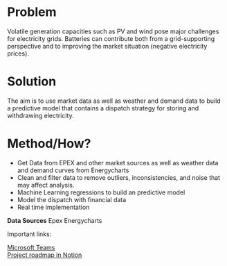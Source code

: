 # Problem

Volatile generation capacities such as PV and wind pose major challenges for electricity grids. Batteries can contribute both from a grid-supporting perspective and to improving the market situation (negative electricity prices). 

# Solution

The aim is to use market data as well as weather and demand data to build a predictive model that contains a dispatch strategy for storing and withdrawing electricity.

# Method/How?

- Get Data from EPEX and other market sources as well as weather data and demand curves from Energycharts
- Clean and filter data to remove outliers, inconsistencies, and noise that may affect analysis.
- Machine Learning regressions to build an predictive model
- Model the dispatch with financial data
- Real time implementation

**Data Sources**
Epex
Energycharts

Important links:

[Microsoft Teams](https://teams.live.com/l/invite/FEA0DChUuH2yZFE2AQ)  
[Project roadmap in Notion](https://techlabs.notion.site/Project-Roadmap-WT24-14e1127e595e80b8a059efd09318c29f)

